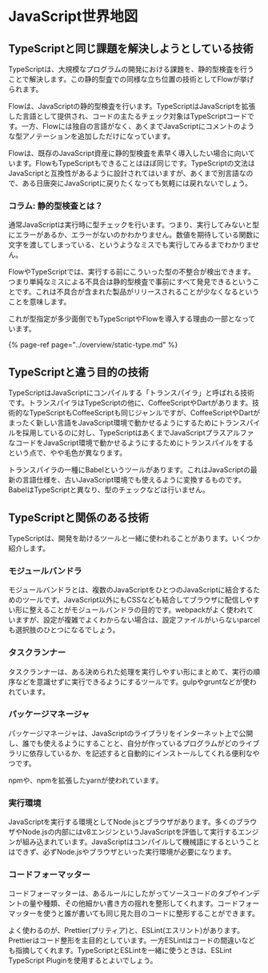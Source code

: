 # JavaScript世界地図

## TypeScriptと同じ課題を解決しようとしている技術

TypeScriptは、大規模なプログラムの開発における課題を、静的型検査を行うことで解決します。この静的型査での同様な立ち位置の技術としてFlowが挙げられます。

Flowは、JavaScriptの静的型検査を行います。TypeScriptはJavaScriptを拡張した言語として提供され、コードの主たるチェック対象はTypeScriptコードです。一方、Flowには独自の言語がなく、あくまでJavaScriptにコメントのような型アノテーションを追加しただけになっています。

Flowは、既存のJavaScript資産に静的型検査を素早く導入したい場合に向いています。FlowもTypeScriptもできることはほぼ同じです。TypeScriptの文法はJavaScriptと互換性があるように設計されてはいますが、あくまで別言語なので、ある日唐突にJavaScriptに戻りたくなっても気軽には戻れないでしょう。

### コラム: 静的型検査とは？

通常JavaScriptは実行時に型チェックを行います。つまり、実行してみないと型にエラーがあるか、エラーがないのかわかりません。数値を期待している関数に文字を渡してしまっている、というようなミスでも実行してみるまでわかりません。

FlowやTypeScriptでは、実行する前にこういった型の不整合が検出できます。つまり単純なミスによる不具合は静的型検査で事前にすべて発見できるということです。これは不具合が含まれた製品がリリースされることが少なくなるということを意味します。

これが型指定が多少面倒でもTypeScriptやFlowを導入する理由の一部となっています。

{% page-ref page="../overview/static-type.md" %}

## TypeScriptと違う目的の技術

TypeScriptはJavaScriptにコンパイルする「トランスパイラ」と呼ばれる技術です。トランスパイラはTypeScriptの他に、CoffeeScriptやDartがあります。技術的なTypeScriptもCoffeeScriptも同じジャンルですが、CoffeeScriptやDartがまったく新しい言語をJavaScript環境で動かせるようにするためにトランスパイルを採用しているのに対し、TypeScriptはあくまでJavaScriptプラスアルファなコードをJavaScript環境で動かせるようにするためにトランスパイルをするという点で、やや毛色が異なります。

トランスパイラの一種にBabelというツールがあります。これはJavaScriptの最新の言語仕様を、古いJavaScript環境でも使えるように変換するものです。BabelはTypeScriptと異なり、型のチェックなどは行いません。

## TypeScriptと関係のある技術

TypeScriptは、開発を助けるツールと一緒に使われることがあります。いくつか紹介します。

### モジュールバンドラ

モジュールバンドラとは、複数のJavaScriptをひとつのJavaScriptに結合するためのツールです。JavaScript以外にもCSSなども結合してブラウザに配信しやすい形に整えることがモジュールバンドラの目的です。webpackがよく使われていますが、設定が複雑でよくわからない場合は、設定ファイルがいらないparcelも選択肢のひとつになるでしょう。

### タスクランナー

タスクランナーは、ある決められた処理を実行しやすい形にまとめて、実行の順序などを意識せずに実行できるようにするツールです。gulpやgruntなどが使われています。

### パッケージマネージャ

パッケージマネージャは、JavaScriptのライブラリをインターネット上で公開し、誰でも使えるようにすることと、自分が作っているプログラムがどのライブラリに依存しているか、を記述すると自動的にインストールしてくれる便利なやつです。

npmや、npmを拡張したyarnが使われています。

### 実行環境

JavaScriptを実行する環境としてNode.jsとブラウザがあります。多くのブラウザやNode.jsの内部にはv8エンジンというJavaScriptを評価して実行するエンジンが組み込まれています。JavaScriptはコンパイルして機械語にするということはできず、必ずNode.jsやブラウザといった実行環境が必要になります。

### コードフォーマッター

コードフォーマッターは、あるルールにしたがってソースコードのタブやインデントの量や種類、その他細かい書き方の揺れを整形してくれます。コードフォーマッターを使うと誰が書いても同じ見た目のコードに整形することができます。

よく使わるのが、Prettier\(プリティア\)と、ESLint\(エスリント\)があります。Prettierはコード整形を主目的としています。一方ESLintはコードの間違いなども指摘してくれます。TypeScriptとESLintを一緒に使うときは、ESLint TypeScript Pluginを使用するとよいでしょう。

